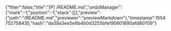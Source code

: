 {"filter":false,"title":"[P] /README.md","undoManager":{"mark":-1,"position":-1,"stack":[]},"preview":{"path":"/README.md","previewer":"previewMarkdown"},"timestamp":1554752758435,"hash":"da39a3ee5e6b4b0d3255bfef95601890afd80709"}
